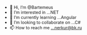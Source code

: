 - 👋 Hi, I’m @Bartemeus
- 👀 I’m interested in ...NET
- 🌱 I’m currently learning ...Angular
- 💞️ I’m looking to collaborate on ...C#
- 📫 How to reach me ...nerkur@bk.ru

<!---
Bartemeus/Bartemeus is a ✨ special ✨ repository because its `README.md` (this file) appears on your GitHub profile.
You can click the Preview link to take a look at your changes.
--->
